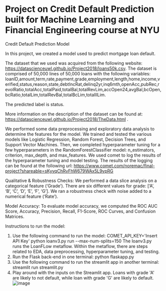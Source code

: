 # Project on Credit Default Prediction built for Machine Learning and Financial Engineering course at NYU
Credit Default Prediction Model 

In this project, we created a model used to predict mortgage loan default. 

The dataset that we used was acquired from the following website: https://datascienceuwl.github.io/Project2018/loans50k.csv. 
The dataset is comprised of 50,000 lines of 50,000 loans with the following variables: loanID,amount,term,rate,payment,grade,employment,length,home,income,verified,status,reason,state,debtIncRat,delinq2yr,inq6mth,openAcc,pubRec,revolRatio,totalAcc,totalPaid,totalBal,totalRevLim,accOpen24,avgBal,bcOpen,bcRatio,totalLim,totalRevBal,totalBcLim,totalIlLim. 

The predicted label is status. 

More information on the description of the dataset can be found at: https://datascienceuwl.github.io/Project2018/TheData.html . 

We performed some data preprocessing and exploratory data analysis to determine the features for the model. We trained and tested the various models like Logistic Regression, Random Forest, Decision Trees, and Support Vector Machines. Then, we completed hyperparameter tuning for a few hyperparameters in the RandomForestClassifier model: n_estimators, criterion, max_depth, and max_features. We used comet to log the results of the hyperparameter tuning and model testing. The results of the logging can be found at the following url: https://www.comet.com/noremac/final-project?shareable=sKyvqChRvFhW679WAx5L9vpRG 

Qualitative & Robustness Checks: We performed a data slice analysis on a categorical feature (‘Grade’). There are six different values for grade: [‘A’, ‘B’, ‘C’, ‘D’, ‘E’, ‘F’, ‘G’].  We ran a robustness check with noise added to a numerical feature (‘Rate’). 

Model Accuracy: To evaluate model accuracy, we computed the ROC AUC Score, Accuracy, Precision, Recall, F1-Score, ROC Curves, and Confusion Matrices. 

Instructions to run the model:
1. Use the following command to run the model: COMET_API_KEY='Insert API Key' python loanv3.py run --max-num-splits=150
    The loanv3.py runs the LoanFLow metaflow. Within the metaflow, there are steps related to EDA, data preprocessing, hyperparameter tuning, and testing. 
2. Run the Flask back-end in one terminal: python flaskapp.py
3. Use the following command to run the streamlit app in another terminal: streamlit run streamlit.py
4. Play around with the inputs on the Streamlit app. Loans with grade 'A' are likely to not default, while loan with grade 'G' are likely to default.
![image](https://github.com/ivinayaks/mlfe-project/assets/54876656/00cb736e-3c23-4be1-a26d-5391e962ac19)
